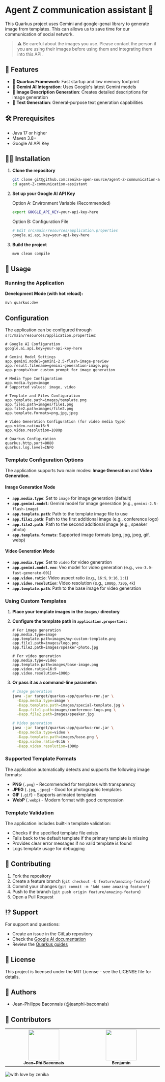 # Agent Z communication assistant 🤖

This Quarkus project uses Gemini and google-genai library to generate image from templates. This can allows us to save time for our communication of social network.

> ⚠️ Be careful about the images you use. Please contact the person if you are using their images before using them and integrating them into this API.

## 🙌 Features

- 🚀 **Quarkus Framework**: Fast startup and low memory footprint
- 🤖 **Gemini AI Integration**: Uses Google's latest Gemini models
- 🎨 **Image Description Generation**: Creates detailed descriptions for image generation
- 📝 **Text Generation**: General-purpose text generation capabilities

## 🛠️ Prerequisites

- Java 17 or higher
- Maven 3.8+
- Google AI API Key

## 👨‍💻 Installation

1. **Clone the repository**
   ```bash
   git clone git@github.com:zenika-open-source/agent-Z-communication-assistant.git
   cd agent-Z-communication-assistant
   ```

2. **Set up your Google AI API Key**
   
   Option A: Environment Variable (Recommended)
   ```bash
   export GOOGLE_API_KEY=your-api-key-here
   ```
   
   Option B: Configuration File
   ```bash
   # Edit src/main/resources/application.properties
   google.ai.api.key=your-api-key-here
   ```

3. **Build the project**
   ```bash
   mvn clean compile
   ```

## 🚀 Usage

### Running the Application

**Development Mode (with hot reload):**
```bash
mvn quarkus:dev
```

## Configuration

The application can be configured through `src/main/resources/application.properties`:

```properties
# Google AI Configuration
google.ai.api.key=your-api-key-here

# Gemini Model Settings
app.gemini.model=gemini-2.5-flash-image-preview
app.result.filename=gemini-generation-image.png
app.prompt=Your custom prompt for image generation

# Media Type Configuration
app.media.type=image
# Supported values: image, video

# Template and Files Configuration
app.template.path=images/template.png
app.file1.path=images/file1.png
app.file2.path=images/file2.png
app.template.formats=png,jpg,jpeg

# Video Generation Configuration (for video media type)
app.video.ratio=16:9
app.video.resolution=1080p

# Quarkus Configuration
quarkus.http.port=8080
quarkus.log.level=INFO
```

### Template Configuration Options

The application supports two main modes: **Image Generation** and **Video Generation**.

#### Image Generation Mode

- **`app.media.type`**: Set to `image` for image generation (default)
- **`app.gemini.model`**: Gemini model for image generation (e.g., `gemini-2.5-flash-image`)
- **`app.template.path`**: Path to the template image file to use
- **`app.file1.path`**: Path to the first additional image (e.g., conference logo)
- **`app.file2.path`**: Path to the second additional image (e.g., speaker photo)
- **`app.template.formats`**: Supported image formats (png, jpg, jpeg, gif, webp)

#### Video Generation Mode

- **`app.media.type`**: Set to `video` for video generation
- **`app.gemini.model.veo`**: Veo model for video generation (e.g., `veo-3.0-fast-generate-001`)
- **`app.video.ratio`**: Video aspect ratio (e.g., `16:9`, `9:16`, `1:1`)
- **`app.video.resolution`**: Video resolution (e.g., `1080p`, `720p`, `4k`)
- **`app.template.path`**: Path to the base image for video generation

### Using Custom Templates

1. **Place your template images in the `images/` directory**
2. **Configure the template path in `application.properties`:**

   ```properties
   # For image generation
   app.media.type=image
   app.template.path=images/my-custom-template.png
   app.file1.path=images/logo.png
   app.file2.path=images/speaker-photo.jpg

   # For video generation
   app.media.type=video
   app.template.path=images/base-image.png
   app.video.ratio=16:9
   app.video.resolution=1080p
   ```
3. **Or pass it as a command-line parameter:**
   ```bash
   # Image generation
   java -jar target/quarkus-app/quarkus-run.jar \
     -Dapp.media.type=image \
     -Dapp.template.path=images/special-template.jpg \
     -Dapp.file1.path=images/conference-logo.png \
     -Dapp.file2.path=images/speaker.jpg

   # Video generation
   java -jar target/quarkus-app/quarkus-run.jar \
     -Dapp.media.type=video \
     -Dapp.template.path=images/base.png \
     -Dapp.video.ratio=9:16 \
     -Dapp.video.resolution=1080p
   ```

### Supported Template Formats

The application automatically detects and supports the following image formats:
- **PNG** (`.png`) - Recommended for templates with transparency
- **JPEG** (`.jpg`, `.jpeg`) - Good for photographic templates
- **GIF** (`.gif`) - Supports animated templates
- **WebP** (`.webp`) - Modern format with good compression

### Template Validation

The application includes built-in template validation:
- Checks if the specified template file exists
- Falls back to the default template if the primary template is missing
- Provides clear error messages if no valid template is found
- Logs template usage for debugging

## 🙌 Contributing

1. Fork the repository
2. Create a feature branch (`git checkout -b feature/amazing-feature`)
3. Commit your changes (`git commit -m 'Add some amazing feature'`)
4. Push to the branch (`git push origin feature/amazing-feature`)
5. Open a Pull Request

## ⁉️ Support

For support and questions:
- Create an issue in the GitLab repository
- Check the [Google AI documentation](https://ai.google.dev/docs)
- Review the [Quarkus guides](https://quarkus.io/guides/)

## 📒 License

This project is licensed under the MIT License - see the LICENSE file for details.

## 🙍 Authors

- Jean-Philippe Baconnais (@jeanphi-baconnais)

## 🙏 Contributors

<!-- ALL-CONTRIBUTORS-LIST:START - Do not remove or modify this section -->
<!-- prettier-ignore-start -->
<!-- markdownlint-disable -->
<table>
  <tbody>
    <tr>
      <td align="center" valign="top" width="14.28%"><a href="https://jeanphi-baconnais.gitlab.io/"><img src="https://avatars.githubusercontent.com/u/32639372?v=4" width="100px;" alt=""/><br /><sub><b>Jean-Phi Baconnais</b></sub></a></td>
      <td align="center" valign="top" width="14.28%"><a href="https://www.bbourgeois.dev"><img src="https://avatars.githubusercontent.com/u/20949060?v=4" width="100px;" alt=""/><br /><sub><b>Benjamin</b></sub></a></td>
    </tr>
  </tbody>
</table>

<!-- markdownlint-restore -->
<!-- prettier-ignore-end -->

<!-- ALL-CONTRIBUTORS-LIST:END -->

![with love by zenika](https://img.shields.io/badge/With%20%E2%9D%A4%EF%B8%8F%20by-Zenika-b51432.svg?link=https://oss.zenika.com)
